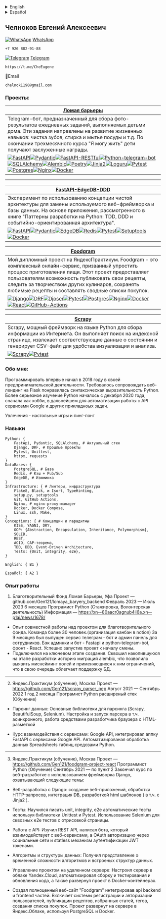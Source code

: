 <details>
  <summary>English</summary>

## Chelnokov Evgeny Alekseevich
[WhatsApp](https://wa.me/qr/L5UWXBK4PVP5N1)  
```
+7 926 882-91-88
```

[Telegram](https://t.me/CheEugene)
```
https://t.me/CheEugene
```

:email:Email
```
chelnok1190@gmail.com
```

### Proyectos: <!-- [![][-badge]][-url] -->

| [Romper barreras](https://github.com/Gen121/lomaya_baryery_backend) |
|-------------|
| Telegram bot designed to collect photo results of daily tasks performed by children at home. These tasks are aimed at developing life skills: brushing teeth, doing laundry and washing dishes, etc. At the end of the three-month "I Can Live" course, children receive well-deserved awards.
 [![FastAPI][FastAPI-badge]][FastAPI-url][![Pydantic][Pydantic-badge]][Pydantic-url][![FastAPI-RESTful][FastAPI-RESTful-badge]][FastAPI-RESTful-url][![Python-telegram-bot][Python-telegram-bot-badge]][Python-telegram-bot-url][![SQLAlchemy][SQLAlchemy-badge]][SQLAlchemy-url][![Alembic][Alembic-badge]][Alembic-url][![Poetry][Poetry-badge]][Poetry-url][![Jinja2][Jinja2-badge]][Jinja2-url][![Loguru][Loguru-badge]][Loguru-url][![Pytest][Pytest-badge]][Pytest-url][![Postgres][Postgres-badge]][Postgres-url][![Nginx][Nginx-badge]][Nginx-url][![Docker][Docker-badge]][Docker-url]|
---

| [FastAPI-EdgeDB-DDD](https://github.com/Gen121/Fastapi-EdgeDB-DDD) |
|-------------|
| An experiment in using the concept of clean architecture to replace the web framework and database in use. Based on the application discussed in the book "Python Development Patterns: TDD, DDD and Event-Driven Architecture".
[![FastAPI][FastAPI-badge]][FastAPI-url][![Pydantic][Pydantic-badge]][Pydantic-url][![EdgeDB][EdgeDB-badge]][EdgeDB-url][![Redis][Redis-badge]][Redis-url][![Pytest][Pytest-badge]][Pytest-url][![Setuptools][Setuptools-badge]][Setuptools-url][![Docker][Docker-badge]][Docker-url]|

| [Foodgram](https://github.com/Gen121/foodgram-project-react) |
|-------------|
| My diploma project on YandexPractice. Foodgram is a comprehensive online service designed to simplify the process of cooking. This project gives users the opportunity to publish their recipes, follow the creativity of other cooks, save their favorite recipes and make consolidated shopping lists.
[![Django][Django-badge]][Django-url][![DRF][DRF-badge]][DRF-url][![Djoser][Djoser-badge]][Djoser-url][![Pytest][Pytest-badge]][Pytest-url][![Postgres][Postgres-badge]][Postgres-url][![Nginx][Nginx-badge]][Nginx-url][![Docker][Docker-badge]][Docker-url][![React][React-badge]][React-url][![GitHub-Actions][GitHub-Actions-badge]][GitHub-Actions-url]|

| [Scrapy](https://github.com/Gen121/scrapy_parser_pep) |
|-------------|
| Scrapy is a powerful Python framework for gathering information from the web. It searches the index page, retrieves relevant state data and generates a CSV file for easy visualization and analysis.
[![Scrapy][Scrapy-badge]][Scrapy-url][![Pytest][Pytest-badge]][Pytest-url]|

### About Me:
Started programming for the first time in 2018 in my entrepreneurial endeavors. Was required to maintain a weblending in Flask liked the syntactic expressiveness of Python.
More serious study of Python began in December 2020, first as a hobby, later to automate work with Google API services and other applied tasks.

Hobbies - board games and ping pong.

### Skills
```
Python: {
    FastApi, Pydantic, SQLAlchemy, # Actual stack
    Django, DRF, ### Past projects
    Pytest, Unittest,
    httpx, requests
}
DataBases: {
    PostgreSQL, # Database
    Redis, # Cache + Pub/Sub
    EdgeDB, # Raisin
}
Infrastructure: { # Linters, Infrastructure
    Flake8, Black, and Isort, TypeHinting,
    setup.py, setuptools
    Git, GitHub Actions,
    Nginx, # nginx-proxy-manager
    Docker, Docker Compose,
    Linux, ssh, Make,
}
Conceptions: { # Concepts and paradigms
    KISS, YAGNI, DRY,
    OOP: { # Abstraction, Encapsulation, Inheritance, Polymorphism},
    SOLID,
    REST,
    ACID, CAP Theorem,
    TDD, DDD, Event-Driven Architecture,
    Tests: {Unit, integrity, e2e},
}

English: { B1 }

Español: { A2 }
```

### Work Experience
1. Charitable Foundation Breaking Barriers, Ufa. 
Project - github.com/Gen121/lomaya_baryery_backend
February 2023 - July 2023 6 months
Python Programmer (Internship, Volunteering)
Information - https://xn--80aacr0agnub4ii6a.xn--p1ai/news/1678/

- Experience of working in collaboration on a project for a charitable foundation. Team of more than 30 people.(organization of kanban in notion) For 9 months was released telegram service - bot and admin panel for employees. Back admin panel and bot - Fastapi and python-telegram-bot, front end - React. Successfully launched the project by the start of the shift.
- Plugged in at a key stage of creation. Squashed the alembic migration history accumulated during the development phase, which revealed the misnaming of fields and the constraints applied to them, which in turn makes it easier to maintain the database.

Translated with www.DeepL.com/Translator (free version)
---

2. Yandex.Praktikum (training), Moscow
Project - https://github.com/Gen121/scrapy_parser_pep
August 2021 - September 2022 1 year 2 months
Python Extended Stack Programmer (Training)

- Data parsing: Basic parsing libraries (Scrapy, BeautifulSoup, Selenium). Setting up and running a parser, including asynchronous parser, working with HTML markup using browser developer tools

- Interaction with services: Google API, integrated FastAPI appku with Google API services. Automated processing of Spreadsheets table data with Python tools.
---

3. Yandex.Praktikum (training), Moscow.
Project - https://github.com/Gen121/foodgram-project-react
Python Programmer (Training)
September 2021 - to point 2 Completed a course on web development using Django framework, covering the following topics:

- Web development with Django: creating web applications, handling HTTP requests, DB integration, html template development ( including c Jinja2 ).

- Tests: Learned to write unit, integrity, e2e automated tests using Unittest and Pytest libraries. Using Selenium for end-to-end e2e tests with page rendering.

- Working with APIs: Learned REST API, wrote a bot that interacts with web services, and OAuth authorization through social networks and statless authentication mechanism JWT tokens.

- Algorithms and Data Structures: Gained an understanding of the time complexity of algorithms and embedded data structures.

- Project management on a remote server: Configured a server in Yandex.Cloud, automated building and testing and code updates, and deployed the project in Docker containers.

- Created a full-fledged website "Foodgram" integrating api backend and frontend parts. Includes user registration and authorization systems, publication of recipes, favorite articles, tags, creation of shopping list. The project is deployed on a server in Yandex.Cloud using PostgreSQL and Docker.

</details>


<details>
  <summary>Español</summary>

## Chelnokov Eugeny
[WhatsApp](https://wa.me/qr/L5UWXBK4PVP5N1)  
```
+7 926 882-91-88
```

[Telegram](https://t.me/CheEugene)
```
https://t.me/CheEugene
```

:email: Correo electrónico
```
chelnok1190@gmail.com
```
### Proyectos: <!-- [![][-badge]][-url] -->

| [Romper barreras](https://github.com/Gen121/lomaya_baryery_backend) |
|-------------|
| Telegram-bot diseñado para recoger los resultados fotográficos de las tareas diarias que realizan los niños en casa. Estas tareas están destinadas a desarrollar habilidades para la vida: cepillarse los dientes, lavar y fregar los platos, etc. Al final del curso "Puedo vivir", de tres meses de duración, los niños reciben merecidas recompensas.
 [![FastAPI][FastAPI-badge]][FastAPI-url][![Pydantic][Pydantic-badge]][Pydantic-url][![FastAPI-RESTful][FastAPI-RESTful-badge]][FastAPI-RESTful-url][![Python-telegram-bot][Python-telegram-bot-badge]][Python-telegram-bot-url][![SQLAlchemy][SQLAlchemy-badge]][SQLAlchemy-url][![Alembic][Alembic-badge]][Alembic-url][![Poetry][Poetry-badge]][Poetry-url][![Jinja2][Jinja2-badge]][Jinja2-url][![Loguru][Loguru-badge]][Loguru-url][![Pytest][Pytest-badge]][Pytest-url][![Postgres][Postgres-badge]][Postgres-url][![Nginx][Nginx-badge]][Nginx-url][![Docker][Docker-badge]][Docker-url]|
---

| [FastAPI-EdgeDB-DDD](https://github.com/Gen121/Fastapi-EdgeDB-DDD) |
|-------------|
| Un experimento en el uso del concepto de arquitectura limpia para reemplazar el framework web y la base de datos en uso. Basado en la aplicación tratada en el libro "Python Development Patterns: TDD, DDD and Event-Driven Architecture".
[![FastAPI][FastAPI-badge]][FastAPI-url][![Pydantic][Pydantic-badge]][Pydantic-url][![EdgeDB][EdgeDB-badge]][EdgeDB-url][![Redis][Redis-badge]][Redis-url][![Pytest][Pytest-badge]][Pytest-url][![Setuptools][Setuptools-badge]][Setuptools-url][![Docker][Docker-badge]][Docker-url]|


| [Foodgram](https://github.com/Gen121/foodgram-project-react) |
|-------------|
| Mi proyecto de fin de estudios en YandexPractice. Foodgram es un completo servicio en línea diseñado para simplificar el proceso de cocinar. Este proyecto ofrece a los usuarios la posibilidad de publicar sus recetas, seguir la creatividad de otros cocineros, guardar sus recetas favoritas y hacer listas de la compra consolidadas.
[![Django][Django-badge]][Django-url][![DRF][DRF-badge]][DRF-url][![Djoser][Djoser-badge]][Djoser-url][![Pytest][Pytest-badge]][Pytest-url][![Postgres][Postgres-badge]][Postgres-url][![Nginx][Nginx-badge]][Nginx-url][![Docker][Docker-badge]][Docker-url][![React][React-badge]][React-url][![GitHub-Actions][GitHub-Actions-badge]][GitHub-Actions-url]|

| [Scrapy](https://github.com/Gen121/scrapy_parser_pep) |
|-------------|
| Scrapy un potente framework de Python para recopilar información de la web. Busca en la página índice, recupera datos de estado relevantes y genera un archivo CSV para facilitar su visualización y análisis.
[![Scrapy][Scrapy-badge]][Scrapy-url][![Pytest][Pytest-badge]][Pytest-url]|

### About Me:
Comencé a programar por primera vez en 2018 en mi emprendimiento. Se requería mantener un weblending en Flask me gustó la expresividad sintáctica de Python.
Estudio más serio de Python comenzó en diciembre de 2020, primero como un hobby, más tarde para automatizar el trabajo con los servicios de Google API y otras tareas aplicadas.

Aficiones - juegos de mesa y ping pong.

### Habilidades
```
Python: {
    FastApi, Pydantic, SQLAlchemy, ## Pila actual
    Django, DRF, ### Proyectos anteriores
    Pytest, Unittest,
    httpx, requests
}
Bases de datos: {
    PostgreSQL, # Base de datos
    Redis, # Caché + Pub/Sub
    EdgeDB, # Raisin
}
Infraestructura: { # Linters, Infraestructura
    Flake8, Black, e Isort, TypeHinting,
    setup.py, setuptools
    Git, GitHub Acciones,
    Nginx, # nginx-proxy-manager
    Docker, Docker Compose,
    Linux, ssh, Make,
}
Conceptos: { # Conceptos y paradigmas
    BESO, YAGNI, SECO,
    POO: { # Abstracción, Encapsulación, Herencia, Polimorfismo},
    SOLID,
    REST,
    ACID, Teorema CAP,
    TDD, DDD, Arquitectura dirigida por eventos,
    Pruebas: {Unidad, integridad, e2e},
}

English: { B1 }

Español: { A2 }
```

### Experiencia laboral
1. Fundación benéfica Rompiendo Barreras, Ufa. 
Proyecto - github.com/Gen121/lomaya_baryery_backend
Febrero 2023 - Julio 2023 6 meses
Programador Python (Prácticas, Voluntariado)
Información - https://xn--80aacr0agnub4ii6a.xn--p1ai/news/1678/

- Experiencia de trabajo conjunto en un proyecto para un fondo de caridad. Equipo de más de 30 personas.(organización de kanban en noción) Durante 9 meses fue lanzado servicio telegrama - bot y panel de administración para los empleados. Panel de administración y bot - Fastapi y python-telegram-bot, front-end - React. Lanzado con éxito el proyecto por el inicio del turno.
- Conectado en una etapa clave de la creación. Aplastado el historial de migración de almbic acumulado durante la fase de desarrollo, que reveló la denominación errónea de los campos y las restricciones aplicadas a ellos, lo que a su vez facilita el mantenimiento de la base de datos.
---

2. Yandex.Praktikum (formación), Moscú
Proyecto - https://github.com/Gen121/scrapy_parser_pep
Agosto 2021 - Septiembre 2022 1 año 2 meses
Programador Python Extended Stack (Formación)

- Análisis de datos: Bibliotecas básicas de análisis (Scrapy, BeautifulSoup, Selenium). Configuración y ejecución de un analizador sintáctico, incluido analizador asíncrono, trabajo con marcado HTML utilizando herramientas de desarrollador de navegador.

- Curso de interacción con los servicios: Google API, integrado FastAPI appku con los servicios de Google API. Procesamiento automatizado de datos de tablas de hojas de cálculo con herramientas de Python.
---

3. Yandex.Praktikum (formación), Moscú.
Proyecto - https://github.com/Gen121/foodgram-project-react
Programador Python (Formación)
Septiembre 2021 - al punto 2 Completado un curso sobre desarrollo web utilizando Django framework, que abarca los siguientes temas:

- Desarrollo web con Django: creación de aplicaciones web, manejo de peticiones HTTP, integración DB, desarrollo de plantillas html ( incluyendo c Jinja2).

- Pruebas: Aprender a escribir pruebas automatizadas unitarias, de integridad y e2e utilizando las librerías Unittest y Pytest. Uso de Selenium para pruebas e2e de extremo a extremo con renderizado de páginas.

- Trabajo con APIs: Aprendí REST API, escribí un bot que interactúa con servicios web, y autorización OAuth a través de redes sociales y mecanismo de autenticación sin estado JWT tokens.

- Algoritmos y estructuras de datos: Comprensión de la complejidad temporal de los algoritmos y las estructuras de datos integradas.

- Gestión de proyectos en un servidor remoto: Configuración de un servidor en Yandex.Cloud, construcción y pruebas automatizadas y actualizaciones de código, y despliegue del proyecto en contenedores Docker.

- Creación de un sitio web completo "Foodgram" integrando partes de backend y frontend api. Incluye sistemas de registro y autorización de usuarios, publicación de recetas, artículos favoritos, etiquetas, creación de listas de la compra. El proyecto está desplegado en un servidor en Yandex.Cloud usando PostgreSQL y Docker.

</details>


## Челноков Евгений Алексеевич
[![WhatsApp][WhatsApp-badge]][WhatsApp-url] [WhatsApp](https://wa.me/qr/L5UWXBK4PVP5N1)
```
+7 926 882-91-88
```

[![Telegram][Telegram-badge]][Telegram-url] [Telegram](https://t.me/CheEugene)
```
https://t.me/CheEugene
```

:email:Email
```
chelnok1190@gmail.com
```
### Проекты: <!-- [![][-badge]][-url] -->

| [Ломая барьеры](https://github.com/Gen121/lomaya_baryery_backend) |
|-------------|
| Telegram-бот, предназначенный для сбора фото-результатов ежедневных заданий, выполняемых детьми дома. Эти задания направлены на развитие жизненных навыков: чистка зубов, стирка и мытье посуды и т.д. По окончании трехмесячного курса "Я могу жить" дети получают заслуженные награды.
 [![FastAPI][FastAPI-badge]][FastAPI-url][![Pydantic][Pydantic-badge]][Pydantic-url][![FastAPI-RESTful][FastAPI-RESTful-badge]][FastAPI-RESTful-url][![Python-telegram-bot][Python-telegram-bot-badge]][Python-telegram-bot-url][![SQLAlchemy][SQLAlchemy-badge]][SQLAlchemy-url][![Alembic][Alembic-badge]][Alembic-url][![Poetry][Poetry-badge]][Poetry-url][![Jinja2][Jinja2-badge]][Jinja2-url][![Loguru][Loguru-badge]][Loguru-url][![Pytest][Pytest-badge]][Pytest-url][![Postgres][Postgres-badge]][Postgres-url][![Nginx][Nginx-badge]][Nginx-url][![Docker][Docker-badge]][Docker-url]|
---

| [FastAPI-EdgeDB-DDD](https://github.com/Gen121/Fastapi-EdgeDB-DDD) |
|-------------|
| Эксперимент по использованию концепции чистой архитектуры для замены используемого веб-фреймворка и базы данных. На основе приложения, рассмотренного в книге "Паттерны разработки на Python: TDD, DDD и событийно-ориентированная архитектура".
[![FastAPI][FastAPI-badge]][FastAPI-url][![Pydantic][Pydantic-badge]][Pydantic-url][![EdgeDB][EdgeDB-badge]][EdgeDB-url][![Redis][Redis-badge]][Redis-url][![Pytest][Pytest-badge]][Pytest-url][![Setuptools][Setuptools-badge]][Setuptools-url][![Docker][Docker-badge]][Docker-url]|

| [Foodgram](https://github.com/Gen121/foodgram-project-react) |
|-------------|
| Мой дипломный проект на ЯндексПрактикум. Foodgram - это комплексный онлайн-сервис, призванный упростить процесс приготовления пищи. Этот проект предоставляет пользователям возможность публиковать свои рецепты, следить за творчеством других кулинаров, сохранять любимые рецепты и составлять сводные списки покупок.
[![Django][Django-badge]][Django-url][![DRF][DRF-badge]][DRF-url][![Djoser][Djoser-badge]][Djoser-url][![Pytest][Pytest-badge]][Pytest-url][![Postgres][Postgres-badge]][Postgres-url][![Nginx][Nginx-badge]][Nginx-url][![Docker][Docker-badge]][Docker-url][![React][React-badge]][React-url][![GitHub-Actions][GitHub-Actions-badge]][GitHub-Actions-url]|

| [Scrapy](https://github.com/Gen121/scrapy_parser_pep) |
|-------------|
| Scrapy, мощный фреймворк на языке Python для сбора информации из Интернета. Он выполняет поиск на индексной странице, извлекает соответствующие данные о состоянии и генерирует CSV-файл для удобства визуализации и анализа.
[![Scrapy][Scrapy-badge]][Scrapy-url][![Pytest][Pytest-badge]][Pytest-url]|


### Обо мне:
Программировать впервые начал в 2018 году в своей предпринимательской деятельности. Требовалось сопровождать веб-лендинг на Flask понравилась синтаксическая выразительность Python.
Более серьезное изучение Python началось с декабря 2020 года, сначала как хобби, в дальнейшем для автоматизации работы с API сервисами Google и других прикладноых задач.

Увлечения - настольные игры и пинг-понг

### Навыки
```
Python: {
    FastApi, Pydantic, SQLAlchemy, # Актуальный стек
    Django, DRF, # Прошлые проекты
    Pytest, Unittest,
    httpx, requests
}
DataBases: {
    PostgreSQL, # База
    Redis, # Кэш + Pub/Sub
    EdgeDB, # Изюминка
}
Infrastructure: { # Линтеры, инфраструктура
    Flake8, Black, и Isort, TypeHinting,
    setup.py, setuptools
    Git, GitHub Actions,
    Nginx, # nginx-proxy-manager
    Docker, Docker Compose,
    Linux, ssh, Make,
}
Conceptions: { # Концепции и парадигмы
    KISS, YAGNI, DRY,
    OOP: {Abstraction, Encapsulation, Inheritance, Polymorphism},
    SOLID,
    REST,
    ACID, CAP-теорема,
    TDD, DDD, Event-Driven Architecture,
    Tests: {Unit, integrity, e2e},
}

English: { B1 }

Español: { A2 }
```

### Опыт работы
1. Благотворительный Фонд Ломая Барьеры, Уфа 
Проект — github.com/Gen121/lomaya_baryery_backend
Февраль 2023 — Июль 2023 6 месяцев
Програмист Python (Стажировка, Волонтерская деятельность)
Информация — https://xn--80aacr0agnub4ii6a.xn--p1ai/news/1678/

- Опыт совместной работы над проектом для благотворительного фонда. Команда более 30 человек.(организация канбан в notion) За 9 месяцев был выпущен сервис телеграм - бот и админ панель для сотрудников. Бэк админки и бот - Fastapi и python-telegram-bot, фронт - React. Успешно запустив проект к началу смены.
- Подключился на ключевом этапе создания. Сквошил накопившуюся на этапе разработки историю миграций alembic, что позволило выявить миснейминг полей и применяющихся к ним ограничений, что в свою очередь облегчает поддержку БД.
---

2. Яндекс.Практикум (обучение), Москва
Проект — https://github.com/Gen121/scrapy_parser_pep
Август 2021 — Сентябрь 2022 1 год 2 месяца
Програмист Python расширеный стек (Обучение)

- Парсинг данных: Основные библиотеки для парсинга (Scrapy, BeautifulSoup, Selenium). Настройка и запуск парсера в т.ч. асинхронного, работа средствами разработчика браузера с HTML-разметкой

- Курс взаимодействия с сервисами: Google API, интегрировал аппку FastAPI с сервисами Google API. Автоматизированая обработка данных Spreadsheets таблиц средсвами Python.
---

3. Яндекс.Практикум (обучение), Москва
Проект — https://github.com/Gen121/foodgram-project-react
Программист Python (Обучение)
Сентябрь 2021 — по пункт 2 Закончил курс по веб-разработке с использованием фреймворка Django, охватывающий следующие темы:

- Веб-разработка с Django: создание веб-приложений, обработка HTTP-запросов, интеграция DB, разработкой html шаблонов ( в т.ч. c Jinja2 ).

- Тесты: Научился писать unit, integrity, e2e автоматические тесты используя библиотеки Unittest и Pytest. Использование Selenium для сквозных e2e тестов с отрисовкой страницы.

- Работа с API: Изучил REST API, написал бота, который взаимодействует с веб-сервисами, а OAuth авторизацию через социальные сети и statless механизм аутентификации JWT токенами.

- Алгоритмы и структуры данных: Получил представление о временной сложности алгоритмов и встроеных структур данных.

- Управление проектом на удаленном сервере: Настроил сервер в облаке Yandex.Cloud, автоматизировал сборку и тестирования и обновления кода, а также развернул проект в Docker-контейнерах.

- Создал полноценный веб-сайт "Foodgram" интегрировав api backend и frontend частей. Включает системы регистрации и авторизации пользователей, публикации рецептов, избранных статей, тегов, создания списка покупок. Проект развернут на сервере в Яндекс.Облаке, используя PostgreSQL и Docker.

<!-- MARKDOWN LINKS & BADGES  [![][-badge]][-url]   -->

[FastAPI-url]: https://fastapi.tiangolo.com/
[FastAPI-badge]: https://img.shields.io/badge/FastAPI-005571?style=for-the-badge&logo=fastapi

[Django-url]: https://www.django-rest-framework.org/
[Django-badge]: https://img.shields.io/badge/django-0c4b33?style=for-the-badge&logo=django&logoColor=ffffff

[DRF-url]: https://www.djangoproject.com/
[DRF-badge]: https://img.shields.io/badge/Django%20REST%20framework-2c2c2c?style=for-the-badge&logo=django&logoColor=900202

[Djoser-url]: https://github.com/sunscrapers/djoser
[Djoser-badge]: https://img.shields.io/badge/Djoser-2c2c2c?style=for-the-badge&logo=django&logoColor=900202

[Python-telegram-bot-url]: https://github.com/python-telegram-bot/python-telegram-bot
[Python-telegram-bot-badge]: https://img.shields.io/badge/python--telegram--bot-2CA5E0?style=for-the-badge&logo=python

[Postgres-url]: https://www.postgresql.org/
[Postgres-badge]: https://img.shields.io/badge/postgres-%23316192.svg?style=for-the-badge&logo=postgresql&logoColor=white

[Nginx-url]: https://nginx.org
[Nginx-badge]: https://img.shields.io/badge/nginx-%23009639.svg?style=for-the-badge&logo=nginx&logoColor=white

[Redis-url]: https://redis.com/
[Redis-badge]: https://img.shields.io/badge/redis-%23DD0031.svg?style=for-the-badge&logo=redis&logoColor=white

[SQLAlchemy-url]: https://sqlalchemy.org/
[SQLAlchemy-badge]: https://img.shields.io/badge/sqlalchemy-778877?style=for-the-badge&logo=python&logoColor=d71f00

[Alembic-url]: https://sqlalchemy.org/
[Alembic-badge]: https://img.shields.io/badge/alembic-778877?style=for-the-badge&logo=python&logoColor=d71f00

[WhatsApp-url]: https://wa.me/qr/L5UWXBK4PVP5N1
[WhatsApp-badge]: https://img.shields.io/badge/WhatsApp-25D366?style=for-the-badge&logo=whatsapp&logoColor=white

[Telegram-url]: https://https://t.me/CheEugene
[Telegram-badge]: https://img.shields.io/badge/Telegram-2CA5E0?style=for-the-badge&logo=telegram&logoColor=white

[Docker-url]: https://www.docker.com/
[Docker-badge]: https://img.shields.io/badge/docker-%230db7ed.svg?style=for-the-badge&logo=docker&logoColor=white

[GitHub-Actions-url]: https://github.com/features/actions
[GitHub-Actions-badge]: https://img.shields.io/badge/github%20actions-%232671E5.svg?style=for-the-badge&logo=githubactions&logoColor=white

[Poetry-url]: https://python-poetry.org/
[Poetry-badge]: https://img.shields.io/badge/Poetry-5a7db3?style=for-the-badge&logo=python&logoColor=00c9f6

[FastAPI-RESTful-url]: https://fastapi-restful.netlify.app/
[FastAPI-RESTful-badge]: https://img.shields.io/badge/FastAPI%20RESTful-4cae4f?style=for-the-badge&logo=fastapi&logoColor=white

[Jinja2-url]: https://pypi.org/project/Jinja2/
[Jinja2-badge]: https://img.shields.io/badge/Jinja2-373737?style=for-the-badge&logo=python&logoColor=a81b1b

[Loguru-url]: https://github.com/Delgan/loguru
[Loguru-badge]: https://img.shields.io/badge/Loguru-333333?style=for-the-badge&logo=python&logoColor=f99e2b

[EdgeDB-url]: https://www.edgedb.com/
[EdgeDB-badge]: https://img.shields.io/badge/EdgeDB-0CCB93?style=for-the-badge

[Pydantic-url]: https://docs.pydantic.dev/latest/
[Pydantic-badge]: https://img.shields.io/badge/pydantic-e92063?style=for-the-badge&logo=python&logoColor=ffffff


[Pytest-url]: https://docs.pytest.org/en/7.4.x/
[Pytest-badge]: https://img.shields.io/badge/pytest-696969?style=for-the-badge&logo=python&logoColor=6fc8ee

[Setuptools-url]: https://github.com/pypa/setuptools
[Setuptools-badge]: https://img.shields.io/badge/setuptools-6a6a6a?style=for-the-badge&logo=python&logoColor=ffe244

[React-url]: https://react.dev/
[React-badge]: https://img.shields.io/badge/react-%2320232a.svg?style=for-the-badge&logo=react&logoColor=%2361DAFB

[Scrapy-url]: https://scrapy.org/
[Scrapy-badge]: https://img.shields.io/badge/Scrapy-60a839?style=for-the-badge&logo=python&logoColor=d1d2d3
